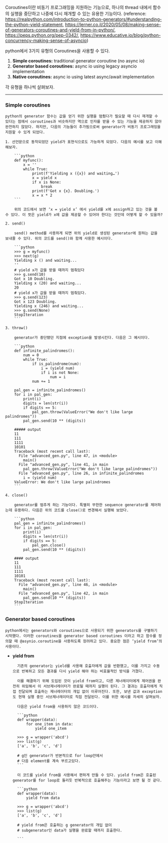 
Coroutines이란 비동기 프로그래밍을 지원하는 기능으로, 하나의 thread 내에서 함수의 실행을 중단하고 나중에 다시 재개할 수 있는 유용한 기능이다. (reference: https://realpython.com/introduction-to-python-generators/#understanding-the-python-yield-statement, https://lerner.co.il/2020/05/08/making-sense-of-generators-coroutines-and-yield-from-in-python/, https://peps.python.org/pep-0342/, https://www.educative.io/blog/python-concurrency-making-sense-of-asyncio)

python에서 3가지 유형의 Coroutines을 사용할 수 있다.

1. **Simple coroutines:** traditional generator coroutine (no async io)
2. **Generator based coroutines:** async io using legacy asyncio implementation
3. **Native coroutines:** async io using latest async/await implementation

각 유형을 하나씩 살펴보자. 
- - - 

### **Simple coroutines**
    
    python의 generator 함수는 값을 얻기 위한 실행을 멈췄다가 필요할 때 다시 재개할 수 있다는 점에서 coroutines과 비슷하지만 역으로 인자를 받을 수 있는 기능을 제공하지 않아 완전하지 않았다. 하지만, 다음의 기능들이 추가됨으로써 generator가 비동기 프로그래밍을 지원할 수 있게 되었다. 
    
    1. 선언문으로 동작되었던 yield가 표현식으로도 가능하게 되었다. 다음의 예시를 보고 이해해보자.
        
        ```python
        def myfunc():
            x = ''
            while True:
                print(f'Yielding x ({x}) and waiting…')
                x = yield x
                if x is None: 
                    break
                print(f'Got x {x}. Doubling.')
                x = x * 2
        ```
        
        위의 코드에서 보면 ‘x = yield x’ 에서 yield를 x에 assign하고 있는 것을 볼 수 있다. 이 뜻은 yield가 x에 값을 제공할 수 있어야 한다는 것인데 어떻게 할 수 있을까? 
        
    2. send()
        
        send() method를 사용하게 되면 위의 yield로 생성된 generator에 원하는 값을 보내줄 수 있다. 위의 코드를 send()와 함께 사용한 예시이다. 
        
        ```python
        >>> g = myfunc()
        >>> next(g)
        Yielding x () and waiting...
        ''
        # yield x가 값을 받을 때까지 멈춰있다
        >>> g.send(10)
        Got x 10 Doubling.
        Yielding x (20) and waiting...
        20
        # yield x가 값을 받을 때까지 멈춰있다.
        >>> g.send(123)
        Got x 123 Doubling.
        Yielding x (246) and waiting...
        >>> g.send(None)
        StopIteration
        ```
        
    3. throw()
        
        generator가 중단됐던 지점에 exception을 발생시킨다. 다음은 그 예시이다. 
        
        ```python
        def infinite_palindromes():
            num = 0
            while True:
                if is_palindrome(num):
                    i = (yield num)
                    if i is not None:
                        num = i
                num += 1
        
        pal_gen = infinite_palindromes()
        for i in pal_gen:
            print(i)
            digits = len(str(i))
            if digits == 5:
                pal_gen.throw(ValueError("We don't like large palindromes"))
            pal_gen.send(10 ** (digits))
        
        ##### output
        11
        111
        1111
        10101
        Traceback (most recent call last):
          File "advanced_gen.py", line 47, in <module>
            main()
          File "advanced_gen.py", line 41, in main
            pal_gen.throw(ValueError("We don't like large palindromes"))
          File "advanced_gen.py", line 26, in infinite_palindromes
            i = (yield num)
        ValueError: We don't like large palindromes
        ```
        
    4. close()
        
        generator를 멈추게 하는 기능이다. 특별히 무한한 sequence generator를 제어하는데 유용하다. 다음은 위의 코드를 close()로 변경해서 실행해 보았다. 
        
        ```python
        pal_gen = infinite_palindromes()
        for i in pal_gen:
            print(i)
            digits = len(str(i))
            if digits == 5:
                pal_gen.close()
            pal_gen.send(10 ** (digits))
        
        #### output
        11
        111
        1111
        10101
        Traceback (most recent call last):
          File "advanced_gen.py", line 46, in <module>
            main()
          File "advanced_gen.py", line 42, in main
            pal_gen.send(10 ** (digits))
        StopIteration
        ```
        

### **Generator based coroutines**
    
    python에서는 generators와 coroutines으로 사용되기 위한 generators를 구별하기 시작했다. 이러한 coroutines을 generator based coroutines 이라고 하고 함수를 정의할 때 @asynio.coroutine을 사용하도록 장려하고 있다. 중요한 점은 ‘yield from’의 사용이다. 
    
- **yield from**
        
        기존의 generator는 yield를 사용해 호출자에게 값을 반환했고, 이를 가지고 수동으로 반복하고 모든 결과를 다시 yield 해야 하는 비효율적인 방식을 가졌다. 
        
        이를 해결하기 위해 도입된 것이 yield from이고, 다른 제너레이터에게 제어권을 완전히 위임해서 이 서브제너레이터가 완료될 때까지 실행이 된다. 그 결과는 호출자에게 직접 전달되며 호출하는 제너레이터의 개입 없이 이루어진다. 또한, 보낸 값과 exception도 현재 실행 중인 서브제너레이터로 직접 전달된다. 이를 위한 예시를 자세히 살펴보자. 
        
        다음은 yield from을 사용하지 않은 코드이다.
        
        ```python
        def wrapper(data):
            for one_item in data:
                yield one_item
        
        >>> g = wrapper('abcd')
        >>> list(g)
        ['a', 'b', 'c', 'd']
        
        # g인 generator가 반본적으로 for loop안에서
        # 다음 element를 계속 부르고있다.
        ```
        
        이 코드를 yield from을 사용해서 편하게 만들 수 있다. yield from은 호출된 generator를 for loop로 돌리듯 반복적으로 호출해주는 기능이라고 보면 될 것 같다.
        
        ```python
        def wrapper(data):
            yield from data
        
        >>> g = wrapper('abcd')
        >>> list(g)
        ['a', 'b', 'c', 'd']
        
        # yield from은 호출하는 g generator의 개입 없이
        # subgenerator인 data가 실행을 완료할 때까지 호출한다.
        
        ```